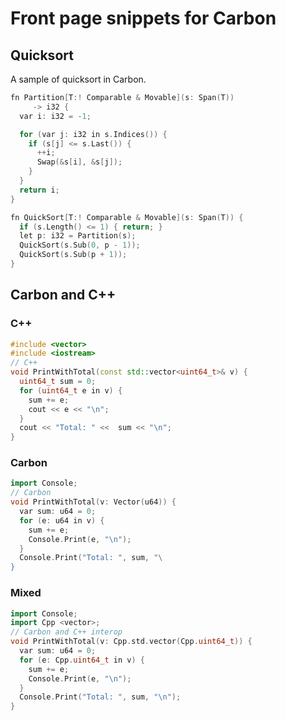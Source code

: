 # Front page snippets for Carbon

<!--
Part of the Carbon Language project, under the Apache License v2.0 with LLVM
Exceptions. See /LICENSE for license information.
SPDX-License-Identifier: Apache-2.0 WITH LLVM-exception
-->

## Quicksort

A sample of quicksort in Carbon.

```cpp
fn Partition[T:! Comparable & Movable](s: Span(T))
     -> i32 {
  var i: i32 = -1;

  for (var j: i32 in s.Indices()) {
    if (s[j] <= s.Last()) {
      ++i;
      Swap(&s[i], &s[j]);
    }
  }
  return i;
}

fn QuickSort[T:! Comparable & Movable](s: Span(T)) {
  if (s.Length() <= 1) { return; }
  let p: i32 = Partition(s);
  QuickSort(s.Sub(0, p - 1));
  QuickSort(s.Sub(p + 1));
}
```

## Carbon and C++

### C++

```cpp
#include <vector>
#include <iostream>
// C++
void PrintWithTotal(const std::vector<uint64_t>& v) {
  uint64_t sum = 0;
  for (uint64_t e in v) {
    sum += e;
    cout << e << "\n";
  }
  cout << "Total: " <<  sum << "\n";
}
```

### Carbon

```cpp
import Console;
// Carbon
void PrintWithTotal(v: Vector(u64)) {
  var sum: u64 = 0;
  for (e: u64 in v) {
    sum += e;
    Console.Print(e, "\n");
  }
  Console.Print("Total: ", sum, "\
}
```

### Mixed

```cpp
import Console;
import Cpp <vector>;
// Carbon and C++ interop
void PrintWithTotal(v: Cpp.std.vector(Cpp.uint64_t)) {
  var sum: u64 = 0;
  for (e: Cpp.uint64_t in v) {
    sum += e;
    Console.Print(e, "\n");
  }
  Console.Print("Total: ", sum, "\n");
}
```
